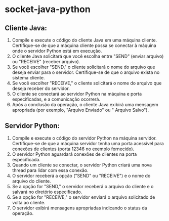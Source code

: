 # socket-java-python

## Cliente Java:

1. Compile e execute o código do cliente Java em uma máquina cliente. Certifique-se de que a máquina cliente possa se conectar à máquina onde o servidor Python está em execução.
2. O cliente Java solicitará que você escolha entre "SEND" (enviar arquivo) ou "RECEIVE" (receber arquivo).
3. Se você escolher "SEND," o cliente solicitará o nome do arquivo que deseja enviar para o servidor. Certifique-se de que o arquivo exista no sistema cliente.
4. Se você escolher "RECEIVE," o cliente solicitará o nome do arquivo que deseja receber do servidor.
5. O cliente se conectará ao servidor Python na máquina e porta especificadas, e a comunicação ocorrerá.
6. Após a conclusão da operação, o cliente Java exibirá uma mensagem apropriada (por exemplo, "Arquivo Enviado" ou "    Arquivo Salvo").

## Servidor Python:

1. Compile e execute o código do servidor Python na máquina servidor. Certifique-se de que a máquina servidor tenha uma porta acessível para conexões de clientes (porta 12346 no exemplo fornecido).
2. O servidor Python aguardará conexões de clientes na porta especificada.
3. Quando um cliente se conectar, o servidor Python criará uma nova thread para lidar com essa conexão.
4. O servidor receberá a opção ("SEND" ou "RECEIVE") e o nome do arquivo do cliente.
5. Se a opção for "SEND," o servidor receberá o arquivo do cliente e o salvará no diretório especificado.
6. Se a opção for "RECEIVE," o servidor enviará o arquivo solicitado de volta ao cliente.
7. O servidor exibirá mensagens apropriadas indicando o status da operação.
